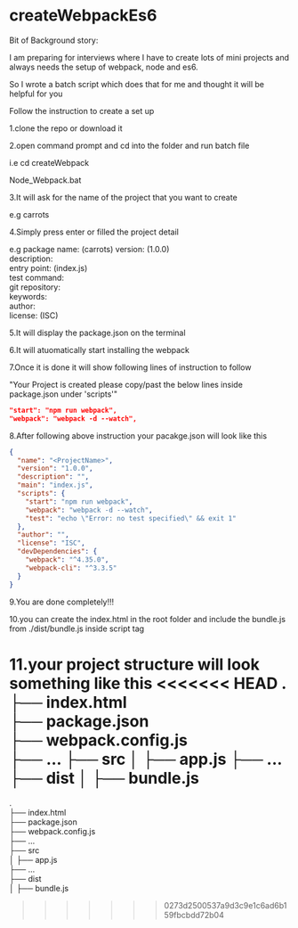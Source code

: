 # createWebpackEs6

Bit of Background story:

I am preparing for interviews where I have to create lots of mini projects and always needs the setup of webpack, node and es6.

So I wrote a batch script which does that for me and thought it will be helpful for you

Follow the instruction to create a set up

1.clone the repo or download it

2.open command prompt and cd into the folder and run batch file

i.e cd createWebpack

Node_Webpack.bat

3.It will ask for the name of the project that you want to create

e.g carrots

4.Simply press enter or filled the project detail

e.g package name: (carrots)
version: (1.0.0)<br/>
description:<br/>
entry point: (index.js)<br/>
test command:<br/>
git repository:<br/>
keywords:<br/>
author:<br/>
license: (ISC)<br/>

5.It will display the package.json on the terminal

6.It will atuomatically start installing the webpack

7.Once it is done it will show following lines of instruction to follow

"Your Project is created please copy/past the below lines inside package.json under 'scripts'"

```json
"start": "npm run webpack",
"webpack": "webpack -d --watch",
```

8.After following above instruction your pacakge.json will look like this

```json
{
  "name": "<ProjectName>",
  "version": "1.0.0",
  "description": "",
  "main": "index.js",
  "scripts": {
    "start": "npm run webpack",
    "webpack": "webpack -d --watch",
    "test": "echo \"Error: no test specified\" && exit 1"
  },
  "author": "",
  "license": "ISC",
  "devDependencies": {
    "webpack": "^4.35.0",
    "webpack-cli": "^3.3.5"
  }
}
```

9.You are done completely!!!

10.you can create the index.html in the root folder and include the bundle.js from ./dist/bundle.js inside script tag

11.your project structure will look something like this
<<<<<<< HEAD
.
├── index.html  
├── package.json  
├── webpack.config.js  
├── ...
├── src
│ ├── app.js
├── ...
├── dist
│ ├── bundle.js
=======

.<br/>
├── index.html  
├── package.json  
├── webpack.config.js  
├── ...<br/>
├── src<br/>
│   ├── app.js<br/>
├── ...<br/>
├── dist<br/>
│   ├── bundle.js
>>>>>>> 0273d2500537a9d3c9e1c6ad6b159fbcbdd72b04
